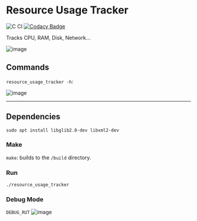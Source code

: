 # Resource Usage Tracker

![C CI](https://github.com/BerkeKaragoz/Resource-Usage-Tracker/workflows/C%20CI/badge.svg) [![Codacy Badge](https://api.codacy.com/project/badge/Grade/e531974075fe4548985e7a14f92b5a4f)](https://app.codacy.com/manual/e.berkekaragoz/Resource-Usage-Tracker?utm_source=github.com&utm_medium=referral&utm_content=BerkeKaragoz/Resource-Usage-Tracker&utm_campaign=Badge_Grade_Settings)

Tracks CPU, RAM, Disk, Network...

![image](https://user-images.githubusercontent.com/34271483/153236607-9f44632d-0b9e-4f4c-b67a-2697cf90f608.png)

## Commands

`resource_usage_tracker -h`:

![image](https://user-images.githubusercontent.com/34271483/153215705-e7787431-e434-4f3e-9afe-facd031c916d.png)

---

## Dependencies

`sudo apt install libglib2.0-dev libxml2-dev`

### Make

`make`: builds to the `/build` directory.

### Run

`./resource_usage_tracker`

### Debug Mode

`DEBUG_RUT`
![image](https://user-images.githubusercontent.com/34271483/153210475-e521f504-3d86-4f4c-a8ac-00e3a329731c.png)
